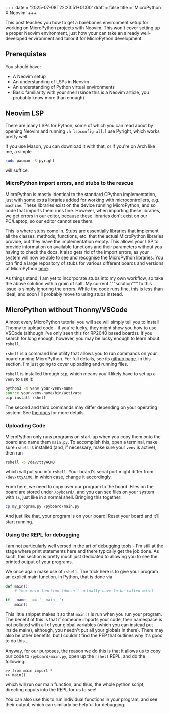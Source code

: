 +++
date = '2025-07-08T22:23:51+01:00'
draft = false
title = 'MicroPython X Neovim'
+++

This post teaches you how to get a barebones environment setup for working on MicroPython projects with Neovim. This won't cover setting up a proper Neovim environment, just how your can take an already well-developed environment and tailor it for MicroPython development.

## Prerequistes

You should have:
- A Neovim setup
- An understanding of LSPs in Neovim
- An understanding of Python virtual environments
- Basic familiarity with your shell (since this is a Neovim article, you probably know more than enough)

## Neovim LSP 

There are many LSPs for Python, some of which you can read about by opening Neovim and running `:h lspconfig-all`. I use Pyright, which works pretty well. 


If you use Mason, you can download it with that, or if you're on Arch like me, a simple
```bash
sudo pacman -S pyright
```
will suffice.

### MicroPython import errors, and stubs to the rescue

MicroPython is mostly identical to the standard CPython implementation, just with some extra libraries added for working with microcontrollers, e.g. `machine`.
These libraries exist on the device running MicroPython, and so code that imports them runs fine.
However, when importing these libraries, we get errors in our editor, because these libraries don't exist on our PC/Laptop, so our editor cannot see them.

This is where stubs come in. Stubs are essentially libraries that implement all the classes, methods, functions, etc. that the actual MicroPython libraries provide, but they leave the implementation empty. This allows your LSP to provide information on available functions and their parameters without you having to check the docs. It also gets rid of the import errors, as your system will now be able to see and recognise the MicroPython libraries. You can find a large repository of stubs for various different boards and versions of MicroPython [here](https://github.com/Josverl/micropython-stubs).

As things stand, I am yet to incorporate stubs into my own workflow, so take the above solution with a grain of salt. My current """solution""" to this issue is simply ignoring the errors. While the code runs fine, this is less than ideal, and soon I'll probably move to using stubs instead.

## MicroPython without Thonny/VSCode

Almost every MicroPython tutorial you will see will simply tell you to install Thonny to upload code - if you're lucky, they might show you how to use VSCode (although I've only seen this for RP2040 based boards). If you search for long enough, however, you may be lucky enough to learn about `rshell`.

`rshell` is a command line utility that allows you to run commands on your board running MicroPython. For full details, see its [github page](https://github.com/dhylands/rshell). In this section, I'm just going to cover uploading and running files.

`rshell` is installed through `pip`, which means you'll likely have to set up a `venv` to use it:
```bash
python3 -m venv your-venv-name
source your-venv-name/bin/activate
pip install rshell
```
The second and third commands may differ depending on your operating system. See [the docs](https://docs.python.org/3/library/venv.html) for more details.

### Uploading Code

MicroPython only runs programs on start-up when you copy them onto the board and name them `main.py`. To accomplish this, open a terminal, make sure `rshell` is installed (and, if necessary, make sure your `venv` is active), then run
```bash
rshell -p /dev/ttyACM0
```
which will put you into `rshell`. Your board's serial port might differ from `/dev/ttyACM0`, in which case, change it accordingly.

From here, we need to copy over our program to the board. Files on the board are stored under `/pyboard/`, and you can see files on your system with `ls`, just like in a normal shell. Bringing this together:
```bash
cp my_program.py /pyboard/main.py
```
And just like that, your program is on your board! Reset your board and it'll start running.

### Using the REPL for debugging

I am not particularly well versed in the art of debugging tools - I'm still at the stage where print statements here and there typically get the job done. As such, this section is pretty much just dedicated to allowing you to see the printed output of your programs. 

We once again make use of `rshell`. The trick here is to give your program an explicit main function. In Python, that is done via 
``` python
def main():
    # Your main function (doesn't actually have to be called main)

if __name__ == '__main__':
    main()
```

This little snippet makes it so that `main()` is run when you run your program. The benefit of this is that if someone imports your code, their namespace is not polluted with all of your global variables (which you can instead put inside main(), although, you needn't put all your globals in there). There may also be other benefits, but I couldn't find the PEP that outlines why it's good to do this...

Anyway, for our purposes, the reason we do this is that it allows us to copy our code to `/pyboard/main.py`, open up the `rshell` REPL, and do the following:

```
>> from main import *
>> main()
```

which will run our main function, and thus, the whole python script, directing ouputs into the REPL for us to see!

You can also use this to run individual functions in your program, and see their output, which can similarly be helpful for debugging.
